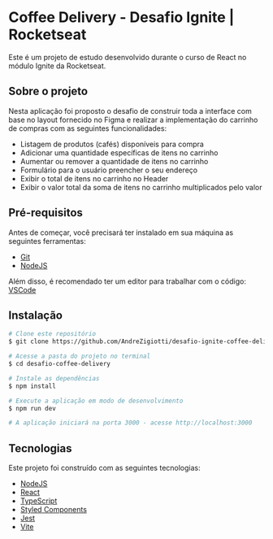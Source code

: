 # Coffee Delivery - Desafio Ignite | Rocketseat
 Este é um projeto de estudo desenvolvido durante o curso de React no módulo Ignite da Rocketseat.

## Sobre o projeto
Nesta aplicação foi proposto o desafio de construir toda a interface com base no layout fornecido no Figma e realizar a implementação do carrinho de compras com as seguintes funcionalidades:
- Listagem de produtos (cafés) disponíveis para compra
- Adicionar uma quantidade específicas de itens no carrinho
- Aumentar ou remover a quantidade de itens no carrinho
- Formulário para o usuário preencher o seu endereço
- Exibir o total de itens no carrinho no Header
- Exibir o valor total da soma de itens no carrinho multiplicados pelo valor

## Pré-requisitos

Antes de começar, você precisará ter instalado em sua máquina as seguintes ferramentas:
- [Git](https://git-scm.com)
- [NodeJS](https://nodejs.org/en/)

Além disso, é recomendado ter um editor para trabalhar com o código: [VSCode](https://code.visualstudio.com/)

## Instalação

```bash
# Clone este repositório
$ git clone https://github.com/AndreZigiotti/desafio-ignite-coffee-delivery

# Acesse a pasta do projeto no terminal
$ cd desafio-coffee-delivery

# Instale as dependências
$ npm install

# Execute a aplicação em modo de desenvolvimento
$ npm run dev

# A aplicação iniciará na porta 3000 - acesse http://localhost:3000
```

## Tecnologias

Este projeto foi construído com as seguintes tecnologias:

- [NodeJS](https://nodejs.org/en/)
- [React](https://pt-br.reactjs.org/)
- [TypeScript](https://www.typescriptlang.org/)
- [Styled Components](https://styled-components.com/)
- [Jest](https://jestjs.io/pt-BR/)
- [Vite](https://vitejs.dev/)